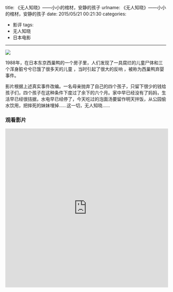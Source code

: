 title: 《无人知晓》——小小的棺材，安静的孩子
urlname: 《无人知晓》——小小的棺材，安静的孩子
date: 2015/05/21 00:21:30
categories:
- 影评
tags:
- 无人知晓
- 日本电影

---
![](https://image.covertness.me/wurenzhixiao_p510122994.jpg)

<!-- more -->

1988年，在日本东京西巢鸭的一个房子里，人们发现了一具腐烂的儿童尸体和三个浑身脏兮兮已饿了很多天的儿童 ，当时引起了很大的反响 ，被称为西巢鸭弃婴事件。

影片根据上述真实事件改编。一名母亲抛弃了自己的四个孩子，只留下很少的钱给孩子们，四个孩子在这种条件下度过了余下的六个月。家中早已经没有了妈妈，生活早已经很拮据，水电早已经停了，今天吃过的泡面汤要留作明天拌饭，从公园偷水饮用，把摔死的妹妹埋掉......这一切，无人知晓......

### 观看影片
<iframe height=498 width=510 src="http://player.youku.com/embed/XODQ5OTg1ODMy" frameborder=0 allowfullscreen></iframe>